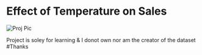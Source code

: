 # Effect of Temperature on Sales
 
![Proj Pic](https://user-images.githubusercontent.com/97412682/151262042-de1aaccc-2256-43ad-ad1b-3e7ff02aac50.png)

Project is soley for learning & I donot own nor am the creator of the dataset #Thanks
